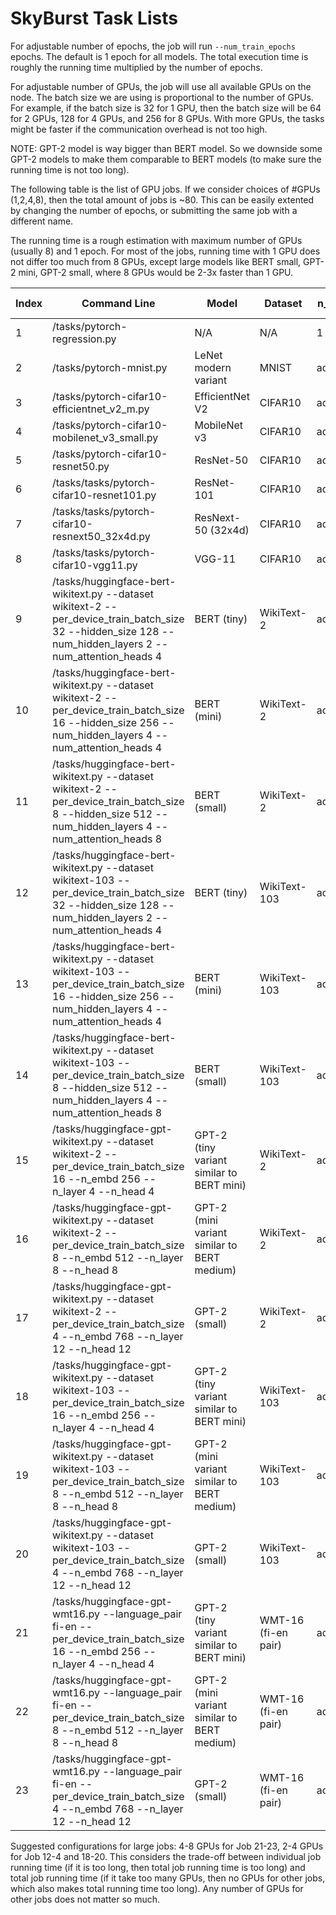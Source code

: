 # SkyBurst Task Lists

For adjustable number of epochs, the job will run `--num_train_epochs` epochs. The default is 1 epoch for all models.
The total execution time is roughly the running time multiplied by the number of epochs.

For adjustable number of GPUs, the job will use all available GPUs on the node. The batch size we are using is proportional to the number of GPUs.
For example, if the batch size is 32 for 1 GPU, then the batch size will be 64 for 2 GPUs, 128 for 4 GPUs, and 256 for 8 GPUs.
With more GPUs, the tasks might be faster if the communication overhead is not too high.

NOTE: GPT-2 model is way bigger than BERT model. So we downside some GPT-2 models to make them comparable to BERT models (to make sure the running time is not too long).

The following table is the list of GPU jobs.
If we consider choices of #GPUs (1,2,4,8), then the total amount of jobs is ~80. This can be easily extented by changing the number of epochs, or submitting the same job with a different name.

The running time is a rough estimation with maximum number of GPUs (usually 8) and 1 epoch. For most of the jobs, running time with 1 GPU does not differ too much from 8 GPUs, except large models like BERT small, GPT-2 mini, GPT-2 small, where 8 GPUs would be 2-3x faster than 1 GPU.

| Index | Command Line                                                    | Model                           |    Dataset |   n_epochs |     n_gpus | Type | Running Time |
|-------|-----------------------------------------------------------------|---------------------------------|------------|------------|------------|------|--------------|
|     1 | /tasks/pytorch-regression.py                                    | N/A                             |        N/A |          1 |          1 | test |         ~1m  |
|     2 | /tasks/pytorch-mnist.py                                         | LeNet modern variant            |      MNIST | adjustable |          1 | test |         ~5m  |
|     3 | /tasks/pytorch-cifar10-efficientnet_v2_m.py                     | EfficientNet V2                 |    CIFAR10 | adjustable | adjustable |   CV |       5-10m  |
|     4 | /tasks/pytorch-cifar10-mobilenet_v3_small.py                    | MobileNet v3                    |    CIFAR10 | adjustable | adjustable |   CV |       5-10m  |
|     5 | /tasks/pytorch-cifar10-resnet50.py                              | ResNet-50                       |    CIFAR10 | adjustable | adjustable |   CV |       5-10m  |
|     6 | /tasks/tasks/pytorch-cifar10-resnet101.py                       | ResNet-101                      |    CIFAR10 | adjustable | adjustable |   CV |       5-10m  |
|     7 | /tasks/tasks/pytorch-cifar10-resnext50_32x4d.py                 | ResNext-50 (32x4d)              |    CIFAR10 | adjustable | adjustable |   CV |       5-10m  |
|     8 | /tasks/tasks/pytorch-cifar10-vgg11.py                           | VGG-11                          |    CIFAR10 | adjustable | adjustable |   CV |       5-10m  |
|     9 | /tasks/huggingface-bert-wikitext.py --dataset wikitext-2 --per_device_train_batch_size 32 --hidden_size 128 --num_hidden_layers 2  --num_attention_heads 4 | BERT (tiny)                           |  WikiText-2 | adjustable | adjustable |  NLP |       3-5m  |
|    10 | /tasks/huggingface-bert-wikitext.py --dataset wikitext-2 --per_device_train_batch_size 16 --hidden_size 256 --num_hidden_layers 4  --num_attention_heads 4 | BERT (mini)                           |  WikiText-2 | adjustable | adjustable |  NLP |      5-10m  |
|    11 | /tasks/huggingface-bert-wikitext.py --dataset wikitext-2 --per_device_train_batch_size 8 --hidden_size 512 --num_hidden_layers 4  --num_attention_heads 8 | BERT (small)                          |  WikiText-2 | adjustable | adjustable |  NLP |      5-10m  |
|    12 | /tasks/huggingface-bert-wikitext.py --dataset wikitext-103 --per_device_train_batch_size 32 --hidden_size 128 --num_hidden_layers 2  --num_attention_heads 4 | BERT (tiny)                           |  WikiText-103 | adjustable | adjustable |  NLP |     1h  |
|    13 | /tasks/huggingface-bert-wikitext.py --dataset wikitext-103 --per_device_train_batch_size 16 --hidden_size 256 --num_hidden_layers 4  --num_attention_heads 4 | BERT (mini)                           |  WikiText-103 | adjustable | adjustable |  NLP |     2h  |
|    14 | /tasks/huggingface-bert-wikitext.py --dataset wikitext-103 --per_device_train_batch_size 8 --hidden_size 512 --num_hidden_layers 4  --num_attention_heads 8 | BERT (small)                          |  WikiText-103 | adjustable | adjustable |  NLP |      4h  |
|    15 | /tasks/huggingface-gpt-wikitext.py --dataset wikitext-2 --per_device_train_batch_size 16 --n_embd 256 --n_layer 4 --n_head 4  | GPT-2 (tiny variant similar to BERT mini)  |  WikiText-2 | adjustable | adjustable |  NLP |       5m  |
|    16 | /tasks/huggingface-gpt-wikitext.py --dataset wikitext-2 --per_device_train_batch_size 8 --n_embd 512 --n_layer 8 --n_head 8 | GPT-2 (mini variant similar to BERT medium)  |  WikiText-2 | adjustable | adjustable |  NLP |       10m  |
|    17 | /tasks/huggingface-gpt-wikitext.py --dataset wikitext-2 --per_device_train_batch_size 4 --n_embd 768 --n_layer 12 --n_head 12 | GPT-2 (small)                          |  WikiText-2 | adjustable | adjustable |  NLP |      15m  |
|    18 | /tasks/huggingface-gpt-wikitext.py --dataset wikitext-103 --per_device_train_batch_size 16 --n_embd 256 --n_layer 4 --n_head 4  | GPT-2 (tiny variant similar to BERT mini)  |  WikiText-103 | adjustable | adjustable |  NLP |       2h  |
|    19 | /tasks/huggingface-gpt-wikitext.py --dataset wikitext-103 --per_device_train_batch_size 8 --n_embd 512 --n_layer 8 --n_head 8 | GPT-2 (mini variant similar to BERT medium)  |  WikiText-103 | adjustable | adjustable |  NLP |       4h  |
|    20 | /tasks/huggingface-gpt-wikitext.py --dataset wikitext-103 --per_device_train_batch_size 4 --n_embd 768 --n_layer 12 --n_head 12 | GPT-2 (small)                          |  WikiText-103 | adjustable | adjustable |  NLP |      7h  |
|    21 | /tasks/huggingface-gpt-wmt16.py --language_pair fi-en --per_device_train_batch_size 16 --n_embd 256 --n_layer 4 --n_head 4  | GPT-2 (tiny variant similar to BERT mini)  |  WMT-16 (fi-en pair) | adjustable | adjustable |  NLP |       2h  |
|    22 | /tasks/huggingface-gpt-wmt16.py --language_pair fi-en --per_device_train_batch_size 8 --n_embd 512 --n_layer 8 --n_head 8 | GPT-2 (mini variant similar to BERT medium)  |  WMT-16 (fi-en pair) | adjustable | adjustable |  NLP |       3h  |
|    23 | /tasks/huggingface-gpt-wmt16.py --language_pair fi-en --per_device_train_batch_size 4 --n_embd 768 --n_layer 12 --n_head 12 | GPT-2 (small)                          |  WMT-16 (fi-en pair) | adjustable | adjustable |  NLP |      6h  |

Suggested configurations for large jobs: 4-8 GPUs for Job 21-23, 2-4 GPUs for Job 12-4 and 18-20. This considers the trade-off between individual job running time (if it is too long, then total job running time is too long) and total job running time (if it take too many GPUs, then no GPUs for other jobs, which also makes total running time too long). Any number of GPUs for other jobs does not matter so much.
